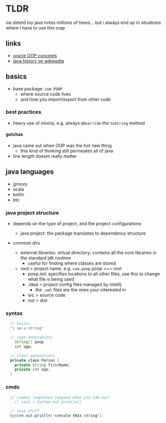 # TLDR

ive deletd my java notes millions of times...
but i always end up in situations where I have to use this crap

## links

- [oracle OOP concepts](https://docs.oracle.com/javase/tutorial/java/concepts/)
- [java history on wikipedia](https://en.wikipedia.org/wiki/Java_version_history)

## basics

- base package: `com.POOP`
  - where source code lives
  - and how you import/export from other code

### best practices

- heavy use of mixins, e.g. always `@Override` the `toString` method

#### gotchas

- java came out when OOP was the hot new thing
  - this kind of thinking still permeates all of java
- line length doesnt really matter

## java languages

- groovy
- scala
- kotlin
- etc

### java project structure

- depends on the type of project, and the project configurations
  - java project: the package translates to dependency structure

- common dirs
  - external libraries: virtual directory; contains all the core libraries in the standard jdk runtime
    - useful for finding where classes are stored
  - root > project name, e.g. `com.poop` poop === root
    - poop.iml: specifies locations to all other files, use this to change what file is being used
    - .idea > project config files managed by intellij
      - the `.xml` files are the ones your interested in
    - src > source code
    - out > dist

### syntax

```java
  // basics
  "i am a string"

  // type annotations
    String[] poop
    int age;

  // class annotations
  private class Person {
    private String firstName;
    private int age;
  }

```

### cmds

```java
  // common templates (expand when you tab out)
    // sout > System.out.println()

  // easy stuff
  System.out.println('console this string');
```
